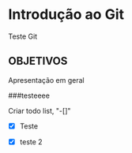 # Introdução ao Git 

Teste Git 

## OBJETIVOS 

Apresentação em geral 

###testeeee

Criar todo list, "-[]"

- [x] Teste 
- [x] teste 2 


